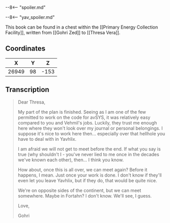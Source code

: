  

--8<-- "spoiler.md"

--8<-- "yav_spoiler.md"

This book can be found in a chest within the [[Primary Energy Collection Facility]], written from [[Gohri Zed]] to [[Thresa Vera]].

## Coordinates
| **X** | **Y** | **Z** |
| :---: | :---: | :---: |
| 26949 |  98   | -153  |

## Transcription
> Dear Thresa,
>
> My part of the plan is finished. Seeing as I am one of the few permitted to work on the code for avSYS, it was relatively easy compared to you and Vehmil's jobs. Luckily, they trust me enough here where they won't look over my journal or personal belongings. I suppose it's nice to work here then... especially over that hellhole you have to deal with in Yavhlix.
>
> I am afraid we will not get to meet before the end. If what you say is true (why shouldn't I - you've never lied to me once in the decades we've known each other), then... I think you know.
>
> How about, once this is all over, we can meet again? Before it happens, I mean. Just once your work is done. I don't know if they'll even let you leave Yavhlix, but if they do, that would be quite nice.
>
> We're on opposite sides of the continent, but we can meet somewhere. Maybe in Fortahn? I don't know. We'll see, I guess.
>
> Love,
>
> Gohri




